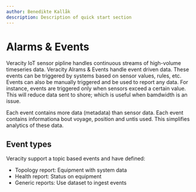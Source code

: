 ```yaml
---
author: Benedikte Kallåk
description: Description of quick start section
---
```


# Alarms & Events
Veracity IoT sensor pipline handles continuous streams of high-volume timeseries data. Veracity Alrams & Events handle event driven data. 
These events can be triggered by systems based on sensor values, rules, etc. Events can also be manually triggered and be used to report any data. For instance, events are triggered only when sensors exceed a certain value. This will reduce data sent to shore; which is useful when bamdwidth is an issue.

Each event contains more data (metadata) than sensor data. Each event contains informationa bout voyage, position and untis used. This simplifies analytics of these data.

## Event types
Veracity support a topic based events and have defined:

- Topology report: Equipment with system data
- Health report: Status on equipment
- Generic reports: Use dataset to ingest events
